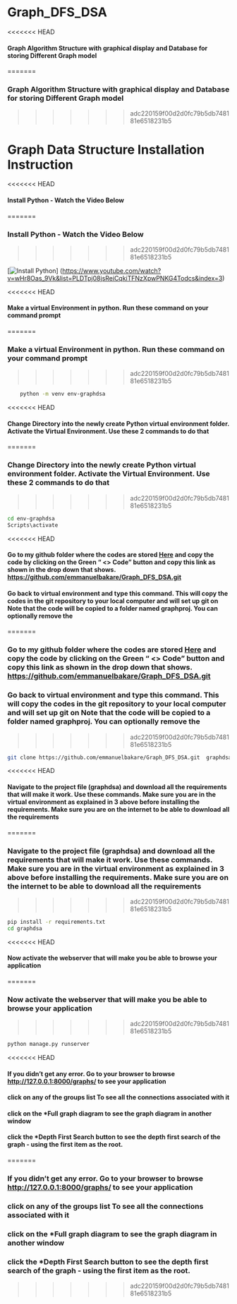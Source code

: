 # Graph_DFS_DSA
<<<<<<< HEAD
#### Graph Algorithm Structure with graphical display and Database for storing Different Graph model
=======
### Graph Algorithm Structure with graphical display and Database for storing Different Graph model
>>>>>>> adc220159f00d2d0fc79b5db748181e6518231b5


# Graph Data Structure Installation Instruction

<<<<<<< HEAD
#### Install Python  -  Watch the Video Below
=======
### Install Python  -  Watch the Video Below
>>>>>>> adc220159f00d2d0fc79b5db748181e6518231b5

[![Install Python](http://i3.ytimg.com/vi/wHr8Oas_9Vk/hqdefault.jpg)]
(https://www.youtube.com/watch?v=wHr8Oas_9Vk&list=PLDTpj08jsReiCqkiTFNzXpwPNKG4Todcs&index=3)

<<<<<<< HEAD
#### Make a virtual Environment in python. Run these command on your command prompt
=======
### Make a virtual Environment in python. Run these command on your command prompt
>>>>>>> adc220159f00d2d0fc79b5db748181e6518231b5
```bash 
    python -m venv env-graphdsa 
```

<<<<<<< HEAD
#### Change Directory into the newly create Python virtual environment folder. Activate the Virtual Environment. Use these 2 commands to do that
=======
### Change Directory into the newly create Python virtual environment folder. Activate the Virtual Environment. Use these 2 commands to do that
>>>>>>> adc220159f00d2d0fc79b5db748181e6518231b5
```bash
cd env-graphdsa
Scripts\activate

``` 

<<<<<<< HEAD
#### Go to my github folder where the codes are stored  [Here](https://github.com/emmanuelbakare/Graph_DFS_DSA) and copy the code by clicking on the Green “ <> Code” button and copy this link as shown in the drop down that shows.         https://github.com/emmanuelbakare/Graph_DFS_DSA.git 


#### Go back to virtual environment and type this command. This will copy the codes in the git repository to your local computer and will set up git on  Note that the code will be copied to a folder named graphproj. You can optionally remove the 
=======
### Go to my github folder where the codes are stored  [Here](https://github.com/emmanuelbakare/Graph_DFS_DSA) and copy the code by clicking on the Green “ <> Code” button and copy this link as shown in the drop down that shows.         https://github.com/emmanuelbakare/Graph_DFS_DSA.git 


### Go back to virtual environment and type this command. This will copy the codes in the git repository to your local computer and will set up git on  Note that the code will be copied to a folder named graphproj. You can optionally remove the 
>>>>>>> adc220159f00d2d0fc79b5db748181e6518231b5
```bash 
git clone https://github.com/emmanuelbakare/Graph_DFS_DSA.git  graphdsa

```

<<<<<<< HEAD
#### Navigate to the project file (graphdsa) and download all the requirements that will make it work. Use these commands. Make sure you are in the virtual environment as explained in 3 above before installing the requirements. Make sure you are on the internet to be able to download all the requirements
=======
### Navigate to the project file (graphdsa) and download all the requirements that will make it work. Use these commands. Make sure you are in the virtual environment as explained in 3 above before installing the requirements. Make sure you are on the internet to be able to download all the requirements
>>>>>>> adc220159f00d2d0fc79b5db748181e6518231b5
```bash 
pip install -r requirements.txt
cd graphdsa
```
 
<<<<<<< HEAD
#### Now activate the webserver that will make you be able to browse your application
=======
### Now activate the webserver that will make you be able to browse your application
>>>>>>> adc220159f00d2d0fc79b5db748181e6518231b5
```bash 
python manage.py runserver
```

<<<<<<< HEAD
#### If you didn’t get any error. Go to your browser to  browse http://127.0.0.1:8000/graphs/ to see your application

#### click on any of the **groups list** To see all the connections associated with it

#### click on the ***Full graph diagram** to see the graph diagram in another window

#### click the ***Depth First Search** button to see the depth first search of the graph - using the first item as the root.
=======
### If you didn’t get any error. Go to your browser to  browse http://127.0.0.1:8000/graphs/ to see your application

### click on any of the **groups list** To see all the connections associated with it

### click on the ***Full graph diagram** to see the graph diagram in another window

### click the ***Depth First Search** button to see the depth first search of the graph - using the first item as the root.
>>>>>>> adc220159f00d2d0fc79b5db748181e6518231b5

